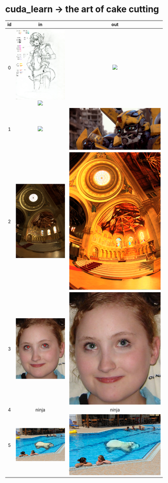 # cuda_learn -> the art of cake cutting

| id | in | out |
| :--: | :------------------: | :------------------: |
| 0 | <img src="https://github.com/YQX113/cuda_learn/blob/main/00/in_00.jpg" width="300" /><img src="https://github.com/YQX113/cuda_learn/blob/main/00/in_01.jpg" width="300" /> | <img src="https://github.com/YQX113/cuda_learn/blob/main/00/out.png" width="300" /> |
| 1 | <img src="https://github.com/YQX113/cuda_learn/blob/main/01/in.jpg" /> | <img src="https://github.com/YQX113/cuda_learn/blob/main/01/out.jpg" /> |
| 2 | <img src="https://github.com/YQX113/cuda_learn/blob/main/02/in.jpg" /> | <img src="https://github.com/YQX113/cuda_learn/blob/main/02/out.png" /> |
| 3 | <img src="https://github.com/YQX113/cuda_learn/blob/main/03/in.jpg" /> | <img src="https://github.com/YQX113/cuda_learn/blob/main/03/out.png" /> |
| 4 | ninja | ninja |
| 5 | <img src="https://github.com/YQX113/cuda_learn/blob/main/05/in.jpg" /> | <img src="https://github.com/YQX113/cuda_learn/blob/main/05/out.png" /> |

